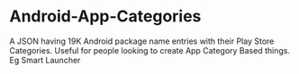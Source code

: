 # Android-App-Categories
A JSON having 19K Android package name entries with their Play Store Categories. Useful for people looking to create App Category Based things. Eg Smart Launcher
